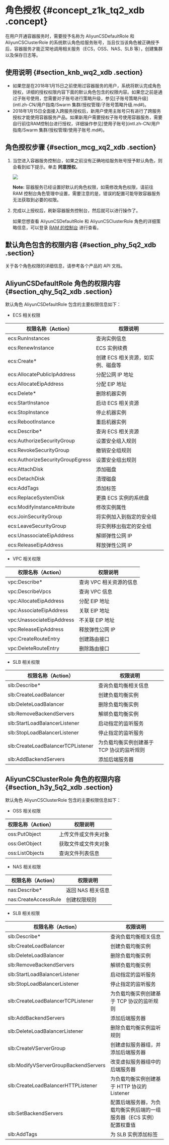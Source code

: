 # 角色授权 {#concept_z1k_tq2_xdb .concept}

在用户开通容器服务时，需要授予名称为 AliyunCSDefaultRole 和 AliyunCSClusterRole 的系统默认角色给服务账号，当且仅当该角色被正确授予后，容器服务才能正常地调用相关服务（ECS，OSS、NAS、SLB 等），创建集群以及保存日志等。

## 使用说明 {#section_knb_wq2_xdb .section}

-   如果您是在2018年1月15日之前使用过容器服务的用户，系统将默认完成角色授权，详细的授权权限内容下面的默认角色包含的权限内容。如果您之前是通过子账号使用，您需要对子账号进行策略升级，参见[子账号策略升级](intl.zh-CN/用户指南/Swarm 集群/授权管理/子账号策略升级.md#)。
-   2018年1月15日全面接入跨服务授权后，新用户使用主账号只有进行了跨服务授权才能使用容器服务产品。如果新用户需要授权子账号使用容器服务，需要自行前往RAM控制台进行授权，详细操作参见[使用子账号](intl.zh-CN/用户指南/Swarm 集群/授权管理/使用子账号.md#)。

## 角色授权步骤 {#section_mcg_xq2_xdb .section}

1.  当您进入容器服务控制台，如果之前没有正确地给服务账号授予默认角色，则会看到如下提示。单击 **同意授权**。

    ![](http://static-aliyun-doc.oss-cn-hangzhou.aliyuncs.com/assets/img/6983/15329312614738_zh-CN.png)

    **Note:** 容器服务已经设置好默认的角色权限，如需修改角色权限，请前往 RAM 控制台角色管理中设置，需要注意的是，错误的配置可能导致容器服务无法获取到必要的权限。

2.  完成以上授权后，刷新容器服务控制台，然后就可以进行操作了。

    如果您想查看 AliyunCSDefaultRole 和 AliyunCSClusterRole 角色的详细策略信息，可以登录 [RAM 的控制台](https://ram.console.aliyun.com/) 进行查看。


## 默认角色包含的权限内容 {#section_phy_5q2_xdb .section}

关于各个角色权限的详细信息，请参考各个产品的 API 文档。

## AliyunCSDefaultRole 角色的权限内容 {#section_qhy_5q2_xdb .section}

默认角色 AliyunCSDefaultRole 包含的主要权限信息如下：

-   ECS 相关权限

|权限名称（Action）|权限说明|
|------------|----|
|ecs:RunInstances|查询实例信息|
|ecs:RenewInstance|ECS 实例续费|
|ecs:Create\*|创建 ECS 相关资源，如实例、磁盘等|
|ecs:AllocatePublicIpAddress|分配公网 IP 地址|
|ecs:AllocateEipAddress|分配 EIP 地址|
|ecs:Delete\*|删除机器实例|
|ecs:StartInstance|启动 ECS 相关资源|
|ecs:StopInstance|停止机器实例|
|ecs:RebootInstance|重启机器实例|
|ecs:Describe\*|查询 ECS 相关资源|
|ecs:AuthorizeSecurityGroup|设置安全组入规则|
|ecs:RevokeSecurityGroup|撤销安全组规则|
|ecs:AuthorizeSecurityGroupEgress|设置安全组出规则|
|ecs:AttachDisk|添加磁盘|
|ecs:DetachDisk|清理磁盘|
|ecs:AddTags|添加标签|
|ecs:ReplaceSystemDisk|更换 ECS 实例的系统盘|
|ecs:ModifyInstanceAttribute|修改实例属性|
|ecs:JoinSecurityGroup|将实例加入到指定的安全组|
|ecs:LeaveSecurityGroup|将实例移出指定的安全组|
|ecs:UnassociateEipAddress|解绑弹性公网 IP|
|ecs:ReleaseEipAddress|释放弹性公网 IP|

-   VPC 相关权限

|权限名称（Action）|权限说明|
|------------|----|
|vpc:Describe\*|查询 VPC 相关资源的信息|
|vpc:DescribeVpcs|查询 VPC 信息|
|vpc:AllocateEipAddress|分配 EIP 地址|
|vpc:AssociateEipAddress|关联 EIP 地址|
|vpc:UnassociateEipAddress|不关联 EIP 地址|
|vpc:ReleaseEipAddress|释放弹性公网 IP|
|vpc:CreateRouteEntry|创建路由接口|
|vpc:DeleteRouteEntry|删除路由接口|

-   SLB 相关权限

|权限名称（Action）|权限说明|
|------------|----|
|slb:Describe\*|查询负载均衡相关信息|
|slb:CreateLoadBalancer|创建负载均衡实例|
|slb:DeleteLoadBalancer|删除负载均衡实例|
|slb:RemoveBackendServers|解绑负载均衡实例|
|slb:StartLoadBalancerListener|启动指定的监听服务|
|slb:StopLoadBalancerListener|停止指定的监听服务|
|slb:CreateLoadBalancerTCPListener|为负载均衡实例创建基于 TCP 协议的监听规则|
|slb:AddBackendServers|添加后端服务器|

## AliyunCSClusterRole 角色的权限内容 {#section_h3y_5q2_xdb .section}

默认角色 AliyunCSClusterRole 包含的主要权限信息如下：

-   OSS 相关权限

|权限名称（Action）|权限说明|
|------------|----|
|oss:PutObject|上传文件或文件夹对象|
|oss:GetObject|获取文件或文件夹对象|
|oss:ListObjects|查询文件列表信息|

-   NAS 相关权限

|权限名称（Action）|权限说明|
|------------|----|
|nas:Describe\*|返回 NAS 相关信息|
|nas:CreateAccessRule|创建权限规则|

-   SLB 相关权限

|权限名称（Action）|权限说明|
|------------|----|
|slb:Describe\*|查询负载均衡相关信息|
|slb:CreateLoadBalancer|创建负载均衡实例|
|slb:DeleteLoadBalancer|删除负载均衡实例|
|slb:RemoveBackendServers|解绑负载均衡实例|
|slb:StartLoadBalancerListener|启动指定的监听服务|
|slb:StopLoadBalancerListener|停止指定的监听服务|
|slb:CreateLoadBalancerTCPListener|为负载均衡实例创建基于 TCP 协议的监听规则|
|slb:AddBackendServers|添加后端服务器|
|slb:DeleteLoadBalancerListener|删除负载均衡实例监听规则|
|slb:CreateVServerGroup|创建虚拟服务器组，并添加后端服务器|
|slb:ModifyVServerGroupBackendServers|改变虚拟服务器组中的后端服务器|
|slb:CreateLoadBalancerHTTPListener|为负载均衡实例创建基于 HTTP 协议的 Listener|
|slb:SetBackendServers|配置后端服务器，为负载均衡实例后端的一组服务器（ECS 实例）配置权重值|
|slb:AddTags|为 SLB 实例添加标签|

